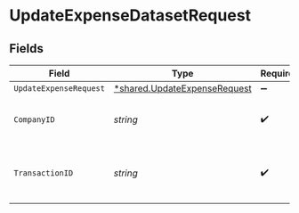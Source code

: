 # UpdateExpenseDatasetRequest


## Fields

| Field                                                                       | Type                                                                        | Required                                                                    | Description                                                                 | Example                                                                     |
| --------------------------------------------------------------------------- | --------------------------------------------------------------------------- | --------------------------------------------------------------------------- | --------------------------------------------------------------------------- | --------------------------------------------------------------------------- |
| `UpdateExpenseRequest`                                                      | [*shared.UpdateExpenseRequest](../../models/shared/updateexpenserequest.md) | :heavy_minus_sign:                                                          | N/A                                                                         |                                                                             |
| `CompanyID`                                                                 | *string*                                                                    | :heavy_check_mark:                                                          | Unique identifier for a company.                                            | 8a210b68-6988-11ed-a1eb-0242ac120002                                        |
| `TransactionID`                                                             | *string*                                                                    | :heavy_check_mark:                                                          | The unique identifier for your SMB's transaction.                           | 336694d8-2dca-4cb5-a28d-3ccb83e55eee                                        |